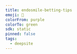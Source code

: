 ```yaml
---
title: endosmile-betting-tips
emoji: 🐳
colorFrom: purple
colorTo: green
sdk: static
pinned: false
tags:
  - deepsite
---
```



